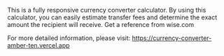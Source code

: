 This is a fully responsive currency converter calculator. By using this calculator, you can easily estimate transfer fees and determine the exact amount the recipient will receive. Get a reference from wise.com

For more detailed information, please visit: https://currency-converter-amber-ten.vercel.app
